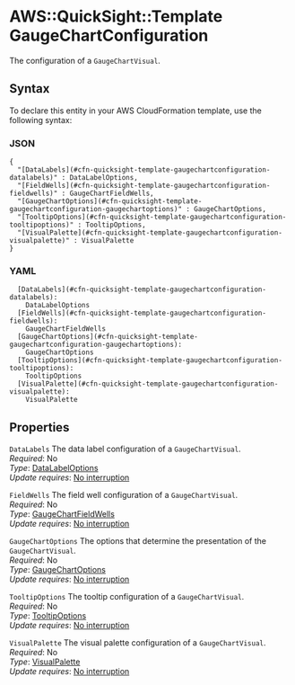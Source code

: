 # AWS::QuickSight::Template GaugeChartConfiguration<a name="aws-properties-quicksight-template-gaugechartconfiguration"></a>

The configuration of a `GaugeChartVisual`\.

## Syntax<a name="aws-properties-quicksight-template-gaugechartconfiguration-syntax"></a>

To declare this entity in your AWS CloudFormation template, use the following syntax:

### JSON<a name="aws-properties-quicksight-template-gaugechartconfiguration-syntax.json"></a>

```
{
  "[DataLabels](#cfn-quicksight-template-gaugechartconfiguration-datalabels)" : DataLabelOptions,
  "[FieldWells](#cfn-quicksight-template-gaugechartconfiguration-fieldwells)" : GaugeChartFieldWells,
  "[GaugeChartOptions](#cfn-quicksight-template-gaugechartconfiguration-gaugechartoptions)" : GaugeChartOptions,
  "[TooltipOptions](#cfn-quicksight-template-gaugechartconfiguration-tooltipoptions)" : TooltipOptions,
  "[VisualPalette](#cfn-quicksight-template-gaugechartconfiguration-visualpalette)" : VisualPalette
}
```

### YAML<a name="aws-properties-quicksight-template-gaugechartconfiguration-syntax.yaml"></a>

```
  [DataLabels](#cfn-quicksight-template-gaugechartconfiguration-datalabels):
    DataLabelOptions
  [FieldWells](#cfn-quicksight-template-gaugechartconfiguration-fieldwells):
    GaugeChartFieldWells
  [GaugeChartOptions](#cfn-quicksight-template-gaugechartconfiguration-gaugechartoptions):
    GaugeChartOptions
  [TooltipOptions](#cfn-quicksight-template-gaugechartconfiguration-tooltipoptions):
    TooltipOptions
  [VisualPalette](#cfn-quicksight-template-gaugechartconfiguration-visualpalette):
    VisualPalette
```

## Properties<a name="aws-properties-quicksight-template-gaugechartconfiguration-properties"></a>

`DataLabels` <a name="cfn-quicksight-template-gaugechartconfiguration-datalabels"></a>
The data label configuration of a `GaugeChartVisual`\.  
_Required_: No  
_Type_: [DataLabelOptions](aws-properties-quicksight-template-datalabeloptions.md)  
_Update requires_: [No interruption](https://docs.aws.amazon.com/AWSCloudFormation/latest/UserGuide/using-cfn-updating-stacks-update-behaviors.html#update-no-interrupt)

`FieldWells` <a name="cfn-quicksight-template-gaugechartconfiguration-fieldwells"></a>
The field well configuration of a `GaugeChartVisual`\.  
_Required_: No  
_Type_: [GaugeChartFieldWells](aws-properties-quicksight-template-gaugechartfieldwells.md)  
_Update requires_: [No interruption](https://docs.aws.amazon.com/AWSCloudFormation/latest/UserGuide/using-cfn-updating-stacks-update-behaviors.html#update-no-interrupt)

`GaugeChartOptions` <a name="cfn-quicksight-template-gaugechartconfiguration-gaugechartoptions"></a>
The options that determine the presentation of the `GaugeChartVisual`\.  
_Required_: No  
_Type_: [GaugeChartOptions](aws-properties-quicksight-template-gaugechartoptions.md)  
_Update requires_: [No interruption](https://docs.aws.amazon.com/AWSCloudFormation/latest/UserGuide/using-cfn-updating-stacks-update-behaviors.html#update-no-interrupt)

`TooltipOptions` <a name="cfn-quicksight-template-gaugechartconfiguration-tooltipoptions"></a>
The tooltip configuration of a `GaugeChartVisual`\.  
_Required_: No  
_Type_: [TooltipOptions](aws-properties-quicksight-template-tooltipoptions.md)  
_Update requires_: [No interruption](https://docs.aws.amazon.com/AWSCloudFormation/latest/UserGuide/using-cfn-updating-stacks-update-behaviors.html#update-no-interrupt)

`VisualPalette` <a name="cfn-quicksight-template-gaugechartconfiguration-visualpalette"></a>
The visual palette configuration of a `GaugeChartVisual`\.  
_Required_: No  
_Type_: [VisualPalette](aws-properties-quicksight-template-visualpalette.md)  
_Update requires_: [No interruption](https://docs.aws.amazon.com/AWSCloudFormation/latest/UserGuide/using-cfn-updating-stacks-update-behaviors.html#update-no-interrupt)
